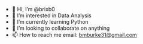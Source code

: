 - 👋 Hi, I’m @brixb0
- 👀 I’m interested in Data Analysis
- 🌱 I’m currently learning Python
- 💞️ I’m looking to collaborate on anything
- 📫 How to reach me email: bmburke31@gmail.com

<!---
brixb0/brixb0 is a ✨ special ✨ repository because its `README.md` (this file) appears on your GitHub profile.
You can click the Preview link to take a look at your changes.
--->
